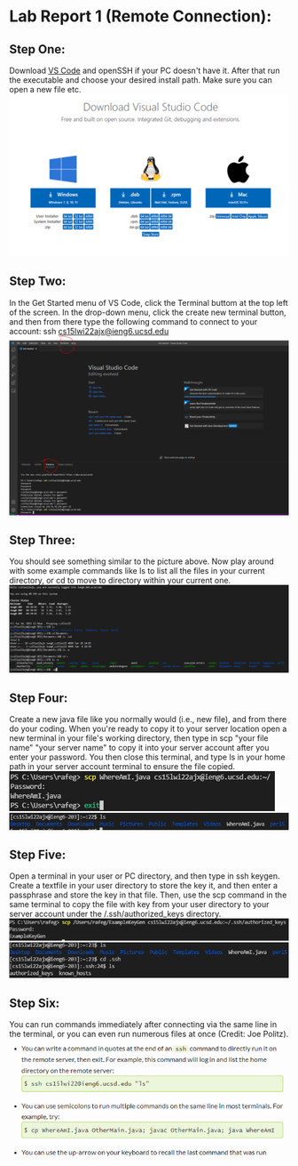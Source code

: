 # Lab Report 1 (Remote Connection):


## Step One: 
Download [VS Code](https://code.visualstudio.com/download) and openSSH if your PC doesn't have it. After that run the executable and choose your desired install path. Make sure you can open a new file etc.
![VS Code Image](Step%20One%20Download%20VS%20Code.PNG)


## Step Two:
In the Get Started menu of VS Code, click the Terminal buttom at the top left of the screen. In the drop-down menu, click the create new terminal button, and then from there type the following command to connect to your account: ssh cs15lwi22ajx@ieng6.ucsd.edu
![Remote Connection](Step%20Two.PNG)

## Step Three: 
You should see something similar to the picture above. Now play around with some example commands like ls to list all the files in your current directory, or cd to move to directory within your current one.
![Example Commands](Step%20Three%20Example%20Commands.PNG)

## Step Four: 
Create a new java file like you normally would (i.e., new file), and from there do your coding. When you're ready to copy it to your server location open a new terminal in your file's working directory, then type in scp "your file name" "your server name" to copy it into your server account after you enter your password. You then close this terminal, and type ls in your home path in your server account terminal to ensure the file copied.
![StepFourPt1](StepFourOne.PNG)
![StepFourPt2](StepFourTwo.PNG)

## Step Five:
Open a terminal in your user or PC directory, and then type in ssh keygen. Create a textfile in your user directory to store the key it, and then enter a passphrase and store the key in that file. Then, use the scp command in the same terminal to copy the file with key from your user directory to your server account under the /.ssh/authorized_keys directory.
![StepFivePt1](StepFive.PNG)
![StepFivePt2](StepFiveTwo.PNG)

## Step Six:
You can run commands immediately after connecting via the same line in the terminal, or you can even run numerous files at once (Credit: Joe Politz).
![StepSix](BonusTips.PNG)
